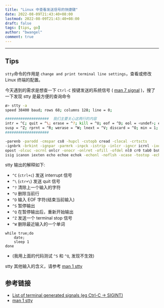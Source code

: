 ```yaml
---
title: "Linux 中查看发送信号的快捷键"
date: 2022-08-09T21:43:40+08:00
lastmod: 2022-08-09T21:43:40+08:00
draft: false
tags: [tips, go]
author: "bwangel"
comment: true
---
```


<!--more-->

---

## Tips

`stty`命令的作用是 `change and print terminal line settings`，查看或修改 Linux 终端的配置。

今天遇到的需求是想查一下 `Ctrl-C` 按键发送的系统信号 ( [man 7 signal](https://man7.org/linux/man-pages/man7/signal.7.html) )，搜了一下发现 stty 是最方便的查询命令

```sh
ø> stty -a
speed 38400 baud; rows 68; columns 128; line = 0;

####################  我们主要关心这两行的内容
intr = ^C; quit = ^\; erase = ^?; kill = ^U; eof = ^D; eol = <undef>; eol2 = <undef>; swtch = <undef>; start = ^Q; stop = ^S;
susp = ^Z; rprnt = ^R; werase = ^W; lnext = ^V; discard = ^O; min = 1; time = 0;
####################

-parenb -parodd -cmspar cs8 -hupcl -cstopb cread -clocal -crtscts
-ignbrk -brkint -ignpar -parmrk -inpck -istrip -inlcr -igncr icrnl -ixon -ixoff -iuclc -ixany -imaxbel -iutf8
opost -olcuc -ocrnl onlcr -onocr -onlret -ofill -ofdel nl0 cr0 tab0 bs0 vt0 ff0
isig icanon iexten echo echoe echok -echonl -noflsh -xcase -tostop -echoprt echoctl echoke -flusho -extproc
```

stty 输出的解释如下:

- `^C` (`ctrl+c`) 发送 interrupt 信号
- `^\` (`ctr+\`) 发送 quit 信号
- `^?` 清除上一个输入的字符
- `^U` 删除当前行
- `^D` 输入 EOF 字符(结束当前输入)
- `^S` 暂停输出
- `^Q` 在暂停输出后，重新开始输出
- `^Z` 发送一个 terminal stop 信号
- `^W` 删除最近输入的一个单词

```
while true;do
    date;
    sleep 1
done
```
- (我用上面的代码测试 `^S` 和 `^Q`, 发现不生效)

stty 其他输入的含义，请参考 [man 1 stty](https://linux.die.net/man/1/stty)

## 参考链接

- [List of terminal generated signals (eg Ctrl-C -> SIGINT)](https://unix.stackexchange.com/a/362579/191858)
- [man 1 stty](https://linux.die.net/man/1/stty)
